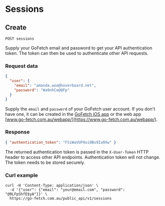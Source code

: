 # Sessions

## Create

`POST sessions`

Supply your GoFetch email and password to get your API authentication token. The token can then be used to authenticate other API requests.


### Request data

```JSON
{
  "user": {
    "email": "amanda.woo@hoverboard.net",
    "password": "Wa9nhCe@QFp"
  }
}
```

Supply the `email` and `password` of your GoFetch user account. If you don't have one, it can be created in the [GoFetch iOS app](https://itunes.apple.com/au/app/gofetch/id1045358128?mt=8) or the web app [www.go-fetch.com.au/webapp/](https://www.go-fetch.com.au/webapp/).

### Response

```JSON
{ "authentication_token": "FSiWaVUP4oi0Bs9Ia9Xw" }
```

The returned authentication token is passed in the `X-User-Token` HTTP header to access other API endpoints. Authentication token will not change. The token needs to be stored securely.

### Curl example

```shell
curl -H 'Content-Type: application/json' \
  -d '{"user": {"email": "your@email.com", "password": "@9LFpShfE$yA"}}' \
  https://go-fetch.com.au/public_api/v1/sessions
```